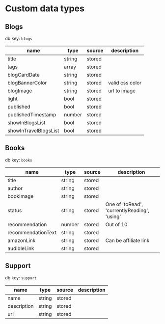 # Custom data types

## Blogs

db key: `blogs`

| name                  | type          | source | description     |
| --------------------- | ------------- | ------ | --------------- |
| title                 | string        | stored |                 |
| tags                  | array<string> | stored |                 |
| blogCardDate          | string        | stored |                 |
| blogBannerColor       | string        | stored | valid css color |
| blogImage             | string        | stored | url to image    |
| light                 | bool          | stored |                 |
| published             | bool          | stored |                 |
| publishedTimestamp    | number        | stored |                 |
| showInBlogsList       | bool          | stored |                 |
| showInTravelBlogsList | bool          | stored |                 |

## Books

db key: `books`

| name               | type   | source | description                                  |
| ------------------ | ------ | ------ | -------------------------------------------- |
| title              | string | stored |                                              |
| author             | string | stored |                                              |
| bookImage          | string | stored |                                              |
| status             | string | stored | One of 'toRead', 'currentlyReading', 'using' |
| recommendation     | number | stored | Out of 10                                    |
| recommendationText | string | stored |                                              |
| amazonLink         | string | stored | Can be affiliate link                        |
| audibleLink        | string | stored |                                              |

## Support

db key: `support`

| name        | type   | source | description |
| ----------- | ------ | ------ | ----------- |
| name        | string | stored |             |
| description | string | stored |             |
| url         | string | stored |             |
